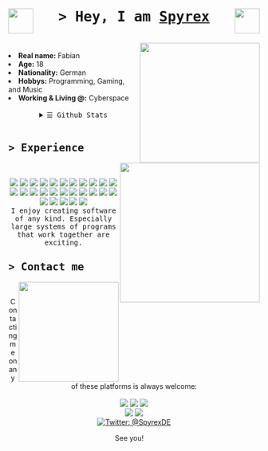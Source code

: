 <!DOCTYPE html>
<body>
    <h1 align="center"><img align="left" src="https://user-images.githubusercontent.com/57133330/212569425-25568a62-bc17-410e-8706-0fd4cb9664e0.gif" width="50"/><samp>&gt; Hey, I am <b><a target="_blank" href="https://spyrex.me/">Spyrex</a></b></samp><img src="https://user-images.githubusercontent.com/57133330/212569425-25568a62-bc17-410e-8706-0fd4cb9664e0.gif" align="right" width="50"/></h1>
<br>
<div align="center">
    <!--
      <img src="https://user-images.githubusercontent.com/57133330/188281475-2538d5b9-074a-405c-99b1-cb34d90cfafb.gif" height=300>
    -->
</div>
<div>
  <!--
    <h2 align="center"><samp> &gt; About me </samp></h2>
  -->
    <img src="https://thumbs.gfycat.com/SimilarNippyAsp-size_restricted.gif" align="right" height=240>
  <br>
    <li>
        <b>Real name:</b> Fabian
    </li>
    <li>
        <b>Age:</b> 18
    </li>
    <li>
        <b>Nationality:</b> German
    </li>
    <li>
        <b>Hobbys:</b> Programming, Gaming, and Music
    </li>
    <li>
        <b>Working & Living @:</b> Cyberspace
    </li>
    <br>

  
  <details align="center">
    <summary> <samp>&#9776; Github Stats</samp></summary>
    <p align="center">
        <br>
        <img src="https://github-readme-stats.vercel.app/api?username=SpyrexDE&show_icons=true&theme=gruvbox" />
    </p>
  </details>
</div>
  
<br>
  
<div>
    <h2><samp>&gt; Experience</samp></h2>
    <img src="https://user-images.githubusercontent.com/57133330/188281408-c67df9ee-fd1f-4b37-833b-f02848f1ce02.gif" align="right" height="280px">
    <br>
    <p align="center">
      <img src="https://img.shields.io/badge/c%23-%23239120.svg?style=for-the-badge&logo=c-sharp&logoColor=white">
      <img src="https://img.shields.io/badge/c++-%2300599C.svg?style=for-the-badge&logo=c%2B%2B&logoColor=white">
      <img src="https://img.shields.io/badge/html5-%23E34F26.svg?style=for-the-badge&logo=html5&logoColor=white">
      <img src="https://img.shields.io/badge/css3-%231572B6.svg?style=for-the-badge&logo=css3&logoColor=white">
      <img src="https://img.shields.io/badge/javascript-%23323330.svg?style=for-the-badge&logo=javascript&logoColor=%23F7DF1E">
      <img src="https://img.shields.io/badge/typescript-%23007ACC.svg?style=for-the-badge&logo=typescript&logoColor=white">
      <img src="https://img.shields.io/badge/java-%23ED8B00.svg?style=for-the-badge&logo=java&logoColor=white">
      <img src="https://img.shields.io/badge/markdown-%23000000.svg?style=for-the-badge&logo=markdown&logoColor=white">
      <img src="https://img.shields.io/badge/php-%23777BB4.svg?style=for-the-badge&logo=php&logoColor=white">
      <img src="https://img.shields.io/badge/python-3670A0?style=for-the-badge&logo=python&logoColor=ffdd54">
      <img src="https://img.shields.io/badge/Electron-191970?style=for-the-badge&logo=Electron&logoColor=white">
      <!--<img src="https://img.shields.io/badge/flask-%23000.svg?style=for-the-badge&logo=flask&logoColor=white">-->
      <img src="https://img.shields.io/badge/Flutter-%2302569B.svg?style=for-the-badge&logo=Flutter&logoColor=white">
      <img src="https://img.shields.io/badge/Insomnia-black?style=for-the-badge&logo=insomnia&logoColor=5849BE">
      <img src="https://img.shields.io/badge/vuejs-%2335495e.svg?style=for-the-badge&logo=vuedotjs&logoColor=%234FC08D">
      <img src="https://img.shields.io/badge/firebase-ffca28?style=for-the-badge&logo=firebase&logoColor=black" />
      <img src="https://img.shields.io/badge/Svelte-4A4A55?style=for-the-badge&logo=svelte&logoColor=FF3E00" />
      <img src="https://img.shields.io/badge/Tailwind_CSS-38B2AC?style=for-the-badge&logo=tailwind-css&logoColor=white">
      <img src="https://img.shields.io/badge/Visual%20Studio-5C2D91.svg?style=for-the-badge&logo=visual-studio&logoColor=white">
      <img src="https://img.shields.io/badge/Visual%20Studio%20Code-0078d7.svg?style=for-the-badge&logo=visual-studio-code&logoColor=white">
      <img src="https://img.shields.io/badge/github-%23121011.svg?style=for-the-badge&logo=github&logoColor=white">
      <img src="https://img.shields.io/badge/netlify-%23000000.svg?style=for-the-badge&logo=netlify&logoColor=#00C7B7">
      <img src="https://img.shields.io/badge/GODOT-%23FFFFFF.svg?style=for-the-badge&logo=godot-engine">
      <img src="https://img.shields.io/badge/Plotly-%233F4F75.svg?style=for-the-badge&logo=plotly&logoColor=white">
      <img src="https://img.shields.io/badge/mysql-%2300f.svg?style=for-the-badge&logo=mysql&logoColor=white">
      <img src="https://img.shields.io/badge/Supabase-181818?style=for-the-badge&logo=supabase&logoColor=white">
      <img src="https://img.shields.io/badge/ruby-%23CC342D.svg?style=for-the-badge&logo=ruby&logoColor=white">
      <img src="https://img.shields.io/badge/rails-%23CC0000.svg?style=for-the-badge&logo=ruby-on-rails&logoColor=white">
      <br>
      <samp>
        I enjoy creating software of any kind. Especially large systems of programs that work together are exciting.
      </samp>

  </p>
</div>
  <h2><samp>&gt; Contact me</samp></h2>
  <!--http://33.media.tumblr.com/8de0047115540a2fcd839dc373e9f8f9/tumblr_mgfz8vTf0P1rwjab3o3_250.gif-->
    <img src="https://user-images.githubusercontent.com/57133330/188281501-2b011708-bc37-40aa-8e34-c0b41d5cc089.gif" align="right" height="200px">
    <br>
    <p align="center">Contacting me on any of these platforms is always welcome:<br><br>
      <img src="https://img.shields.io/badge/Spyrex%238728-%237289DA.svg?style=for-the-badge&logo=discord&logoColor=white">
      <img src="https://img.shields.io/badge/SpyrexDE-FF4500?style=for-the-badge&logo=reddit&logoColor=white">
      <img src="https://img.shields.io/badge/malikfk100-%23000000.svg?style=for-the-badge&logo=steam&logoColor=white"><br>
      <img src="https://img.shields.io/badge/Spyrex-%23FF0B34.svg?style=for-the-badge&logo=Itch.io&logoColor=white">
      <img src="https://img.shields.io/badge/malikfk100@gmail.com-D14836?style=for-the-badge&logo=gmail&logoColor=white">
        <br>
      <a href="https://twitter.com/SpyrexDE" target="blank"><img src="https://img.shields.io/twitter/follow/spyrexde?logo=twitter&style=for-the-badge" alt="Twitter:      @SpyrexDE"/></a>
    </p>
    <p align="center" title="またね！">See you! <img src="https://slackmojis.com/emojis/13171-meow_wave/download" height=15/></p>
</body>
